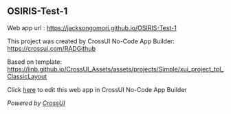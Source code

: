 ## OSIRIS-Test-1
Web app url : https://jacksongomori.github.io/OSIRIS-Test-1

This project was created by CrossUI No-Code App Builder: https://crossui.com/RADGithub

Based on template: https://linb.github.io/CrossUI_Assets/assets/projects/Simple/xui_project_tpl_ClassicLayout

Click [here](https://crossui.com/RADGithub/#!from=github&owner=jacksongomori&repo=OSIRIS-Test-1) to edit this web app in CrossUI No-Code App Builder

<i>Powered by [CrossUI](https://crossui.com)</i>

